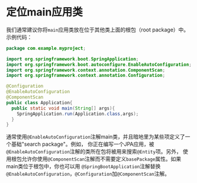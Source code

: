 定位main应用类
===============================
我们通常建议你将`main`应用类放在位于其他类上面的根包（root package）中。示例代码：
```java
package com.example.myproject;

import org.springframework.boot.SpringApplication;
import org.springframework.boot.autoconfigure.EnableAutoConfiguration;
import org.springframework.context.annotation.ComponentScan;
import org.springframework.context.annotation.Configuration;

@Configuration
@EnableAutoConfiguration
@ComponentScan
public class Application{
  public static void main(String[] args){
    SpringApplication.run(Application.class,args);
  }
}
```
通常使用`@EnableAutoConfiguration`注解main类，并且暗地里为某些项定义了一个基础"search package"。例如，
你正在编写一个JPA应用，被`@EnableAutoConfiguration`注解的类所在包将被用来搜索`@Entity`项。另外，
使用根包允许你使用`@ComponentScan`注解而不需要定义`basePackage`属性。如果main类位于根包中，你也可以用
`@SpringBootApplication`注解替换`@EnableAutoConfiguration`，`@Configuration`加`@ComponentScan`注解。
